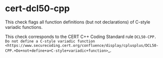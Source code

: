 cert-dcl50-cpp
==============

This check flags all function definitions (but not declarations) of
C-style variadic functions.

This check corresponds to the CERT C++ Coding Standard rule
`DCL50-CPP. Do not define a C-style variadic function <https://www.securecoding.cert.org/confluence/display/cplusplus/DCL50-CPP.+Do+not+define+a+C-style+variadic+function>`\_.
